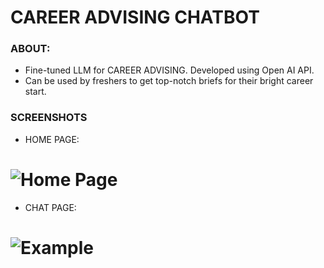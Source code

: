 # CAREER ADVISING CHATBOT

### ABOUT:
- Fine-tuned LLM for CAREER ADVISING. Developed using Open AI API.
- Can be used by freshers to get top-notch briefs for their bright career start.
### SCREENSHOTS

- HOME PAGE:
  
# ![Home Page](https://github.com/Jainil5/openai-career-advisor-app/assets/96060948/a44ccf77-348f-41c7-9af3-77daf7568aa7)
- CHAT PAGE:
  
# ![Example](https://github.com/Jainil5/openai-career-advisor-app/assets/96060948/a5fc1d3d-30c5-4233-94e1-a1bbbe3db7ea)
